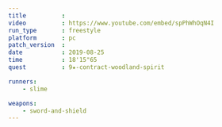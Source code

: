 ```yaml
---
title          :
video          : https://www.youtube.com/embed/spPhWhOqN4I
run_type       : freestyle
platform       : pc
patch_version  : 
date           : 2019-08-25
time           : 18'15"65
quest          : 9★-contract-woodland-spirit

runners:
    - slime

weapons:
    - sword-and-shield
---
```

